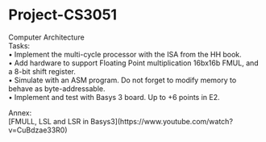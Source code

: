 # Project-CS3051 
<p> Computer Architecture <br>
Tasks:  <br>
• Implement the multi-cycle processor with the ISA from the HH book.  <br>
• Add hardware to support Floating Point multiplication 16bx16b FMUL, and a 8-bit shift register. <br>
• Simulate with an ASM program. Do not forget to modify memory to behave as byte-addressable. <br>
• Implement and test with Basys 3 board. Up to +6 points in E2. </p>

<p> Annex: <br>
[FMULL, LSL and LSR in Basys3](https://www.youtube.com/watch?v=CuBdzae33R0) </p>



